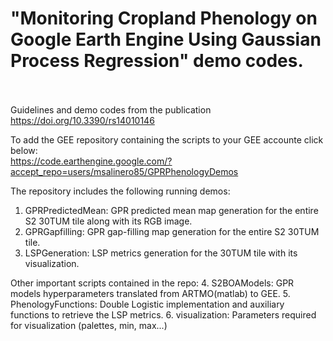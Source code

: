 # "Monitoring Cropland Phenology on Google Earth Engine Using Gaussian Process Regression" demo codes.
\
\
Guidelines and demo codes from the publication\
https://doi.org/10.3390/rs14010146

To add the GEE repository containing the scripts to your GEE accounte click below:\
https://code.earthengine.google.com/?accept_repo=users/msalinero85/GPRPhenologyDemos

The repository includes the following running demos:
1. GPRPredictedMean: GPR predicted mean map generation for the entire S2 30TUM tile along with its RGB image. 
2. GPRGapfilling: GPR gap-filling map generation for the entire S2 30TUM tile.
3. LSPGeneration: LSP metrics generation for the 30TUM tile with its visualization.

Other important scripts contained in the repo:
4. S2BOAModels: GPR models hyperparameters translated from ARTMO(matlab) to GEE.
5. PhenologyFunctions: Double Logistic implementation and auxiliary functions to retrieve the LSP metrics.
6. visualization: Parameters required for visualization (palettes, min, max...) 
